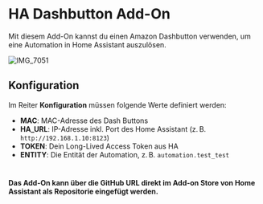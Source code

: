 # HA Dashbutton Add-On

Mit diesem Add-On kannst du einen Amazon Dashbutton verwenden, um eine Automation in Home Assistant auszulösen.

![IMG_7051](https://github.com/user-attachments/assets/20e73f56-74ae-40e4-b64a-c8baa8ef5b86)


## Konfiguration

Im Reiter **Konfiguration** müssen folgende Werte definiert werden:

- **MAC**: MAC-Adresse des Dash Buttons
- **HA_URL**: IP-Adresse inkl. Port des Home Assistant (z. B. `http://192.168.1.10:8123`)
- **TOKEN**: Dein Long-Lived Access Token aus HA
- **ENTITY**: Die Entität der Automation, z. B. `automation.test_test`

#
**Das Add-On kann über die GitHub URL direkt im Add-on Store von Home Assistant als Repositorie eingefügt werden.** 
